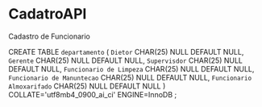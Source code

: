 # CadatroAPI
Cadastro de Funcionario

CREATE TABLE `departamento` (
	`Dietor` CHAR(25) NULL DEFAULT NULL,
	`Gerente` CHAR(25) NULL DEFAULT NULL,
	`Supervisdor` CHAR(25) NULL DEFAULT NULL,
	`Funcionario de Limpeza` CHAR(25) NULL DEFAULT NULL,
	`Funcionario de Manuntecao` CHAR(25) NULL DEFAULT NULL,
	`Funcionario Almoxarifado` CHAR(25) NULL DEFAULT NULL
)
COLLATE='utf8mb4_0900_ai_ci'
ENGINE=InnoDB
;
